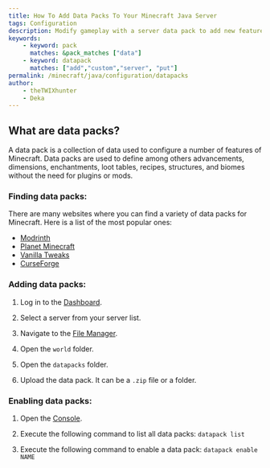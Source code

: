 ```yaml
---
title: How To Add Data Packs To Your Minecraft Java Server
tags: Configuration
description: Modify gameplay with a server data pack to add new features without requiring mods or plugins.
keywords:
    - keyword: pack
      matches: &pack_matches ["data"]
    - keyword: datapack
      matches: ["add","custom","server", "put"]
permalink: /minecraft/java/configuration/datapacks
author:
    - theTWIXhunter
    - Deka
---
```


## What are data packs?

A data pack is a collection of data used to configure a number of features of Minecraft. Data packs are used to define among others advancements, dimensions, enchantments, loot tables, recipes, structures, and biomes without the need for plugins or mods.

### Finding data packs:

There are many websites where you can find a variety of data packs for Minecraft. Here is a list of the most popular ones:

- [Modrinth](https://modrinth.com/datapacks/)
- [Planet Minecraft](https://www.planetminecraft.com/data-packs/)
- [Vanilla Tweaks](https://vanillatweaks.net/picker/datapacks/)
- [CurseForge](https://www.curseforge.com/minecraft/search?class=data-packs)

### Adding data packs:

1. Log in to the [Dashboard](https://client.falixnodes.net/).

2. Select a server from your server list.

3. Navigate to the [File Manager](https://client.falixnodes.net/server/filemanager).

4. Open the `world` folder.

5. Open the `datapacks` folder.

6. Upload the data pack. It can be a `.zip` file or a folder.

### Enabling data packs:

1. Open the [Console](https://client.falixnodes.net/server/console).

2. Execute the following command to list all data packs: `datapack list`

3. Execute the following command to enable a data pack: `datapack enable NAME`
